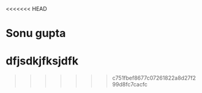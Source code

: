 <<<<<<< HEAD
# Sonu gupta

dfjsdkjfksjdfk
=======

>>>>>>> c751fbef8677c07261822a8d27f299d8fc7cacfc
